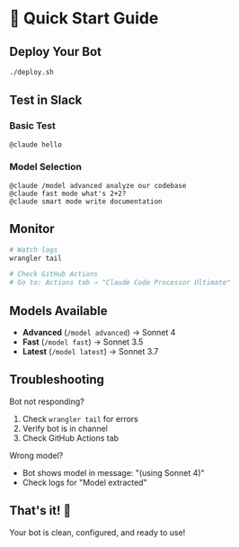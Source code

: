 # 🚀 Quick Start Guide

## Deploy Your Bot

```bash
./deploy.sh
```

## Test in Slack

### Basic Test
```
@claude hello
```

### Model Selection
```
@claude /model advanced analyze our codebase
@claude fast mode what's 2+2?
@claude smart mode write documentation
```

## Monitor

```bash
# Watch logs
wrangler tail

# Check GitHub Actions
# Go to: Actions tab → "Claude Code Processor Ultimate"
```

## Models Available

- **Advanced** (`/model advanced`) → Sonnet 4
- **Fast** (`/model fast`) → Sonnet 3.5  
- **Latest** (`/model latest`) → Sonnet 3.7

## Troubleshooting

Bot not responding?
1. Check `wrangler tail` for errors
2. Verify bot is in channel
3. Check GitHub Actions tab

Wrong model?
- Bot shows model in message: "(using Sonnet 4)"
- Check logs for "Model extracted"

## That's it! 🎉

Your bot is clean, configured, and ready to use!